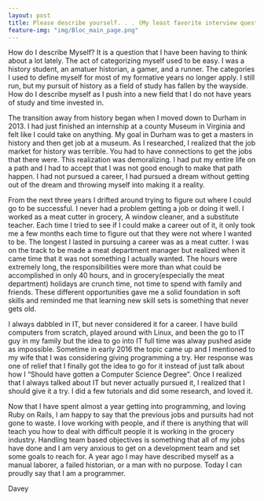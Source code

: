 ```yaml
---
layout: post
title: Please describe yourself. . . (My least favorite interview question)
feature-img: "img/Bloc_main_page.png"
---
```



How do I describe Myself? It is a question that I have been having to think about a lot lately. The act of categorizing myself used to be easy. I was a history student, an amatuer historian, a gamer, and a runner. The categories I used to define myself for most of my formative years no longer apply. I still run, but my pursuit of history as a field of study has fallen by the wayside. How do I describe myself as I push into a new field that I do not have years of study and time invested in.

The transition away from history began when I moved down to Durham in 2013. I had just finished an internship at a county Museum in Virginia and felt like I could take on anything. My goal in Durham was to get a masters in history and then get job at a museum. As I researched, I realized that the job market for history was terrible. You had to have connections to get the jobs that there were. This realization was demoralizing. I had put my entire life on a path and I had to accept that I was not good enough to make that path happen. I had not pursued a career, I had pursued a dream without getting out of the dream and throwing myself into making it a reality.

From the next three years I drifted around trying to figure out where I could go to be successful. I never had a problem getting a job or doing it well. I worked as a meat cutter in grocery, A window cleaner, and a substitute teacher. Each time I tried to see if I could make a career out of it, it only took me a few months each time to figure out that they were not where I wanted to be. The longest I lasted in pursuing a career was as a meat cutter. I was on the track to be made a meat department manager but realized when it came time that it was not something I actually wanted. The hours were extremely long, the responsibilities were more than what could be accomplished in only 40 hours, and in grocery(especially the meat department) holidays are crunch time, not time to spend with family and friends. These different opportunities gave me a solid foundation in soft skills and reminded me that learning new skill sets is something that never gets old.

I always dabbled in IT, but never considered it for a career. I have build computers from scratch, played around with Linux, and been the go to IT guy in my family but the idea to go into IT full time was alway pushed aside as impossible. Sometime in early 2016 the topic came up and I mentioned to my wife that I was considering giving programming a try. Her response was one of relief that I finally got the idea to go for it instead of just talk about how I “Should have gotten a Computer Science Degree”. Once I realized that I always talked about IT but never actually pursued it, I realized that I should give it a try. I did a few tutorials and did some research, and loved it.

Now that I have spent almost a year getting into programming, and loving Ruby on Rails, I am happy to say that the previous jobs and pursuits had not gone to waste. I love working with people, and if there is anything that will teach you how to deal with difficult people it is working in the grocery industry. Handling team based objectives is something that all of my jobs have done and I am very anxious to get on a development team and set some goals to reach for. A year ago I may have described myself as a manual laborer, a failed historian, or a man with no purpose. Today I can proudly say that I am a programmer.

Davey
